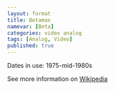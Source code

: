 ```yaml
---
layout: format
title: Betamax
namevar: [Beta]
categories: video analog
tags: [Analog, Video]
published: true
---
```


Dates in use: 1975-mid-1980s

See more information on [Wikipedia](https://en.wikipedia.org/wiki/Betamax)
